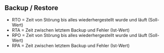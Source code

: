 ## Backup / Restore
- RTO = Zeit von Störung bis alles wiederhergestellt wurde und läuft (Soll-Wert)
- RTA = Zeit zwischen letztem Backup und Fehler (Ist-Wert)
- RPO = Zeit von Störung bis alles wiederhergestellt wurde und läuft (Soll-Wert)
- RPA = Zeit zwischen letztem Backup und Fehler (Ist-Wert)